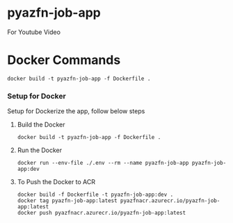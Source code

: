 # pyazfn-job-app
For Youtube Video


# Docker Commands

```
docker build -t pyazfn-job-app -f Dockerfile .
```

### Setup for Docker

Setup for Dockerize the app, follow below steps

1. Build the Docker

    ```
    docker build -t pyazfn-job-app -f Dockerfile .
    ```

2. Run the Docker

    ```
    docker run --env-file ./.env --rm --name pyazfn-job-app pyazfn-job-app:dev
    ```

3. To Push the Docker to ACR

    ```
    docker build -f Dockerfile -t pyazfn-job-app:dev .
    docker tag pyazfn-job-app:latest pyazfnacr.azurecr.io/pyazfn-job-app:latest
    docker push pyazfnacr.azurecr.io/pyazfn-job-app:latest
    ```